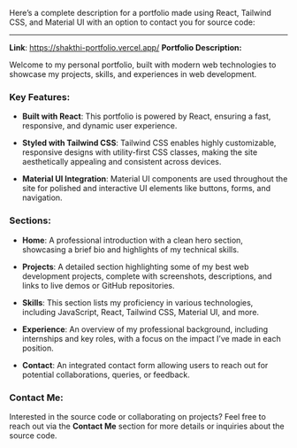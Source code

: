 Here’s a complete description for a portfolio made using React, Tailwind CSS, and Material UI with an option to contact you for source code:

---
**Link**: https://shakthi-portfolio.vercel.app/
**Portfolio Description:**

Welcome to my personal portfolio, built with modern web technologies to showcase my projects, skills, and experiences in web development.

### Key Features:

- **Built with React**: This portfolio is powered by React, ensuring a fast, responsive, and dynamic user experience.
  
- **Styled with Tailwind CSS**: Tailwind CSS enables highly customizable, responsive designs with utility-first CSS classes, making the site aesthetically appealing and consistent across devices.
  
- **Material UI Integration**: Material UI components are used throughout the site for polished and interactive UI elements like buttons, forms, and navigation.

### Sections:

- **Home**: A professional introduction with a clean hero section, showcasing a brief bio and highlights of my technical skills.
  
- **Projects**: A detailed section highlighting some of my best web development projects, complete with screenshots, descriptions, and links to live demos or GitHub repositories.
  
- **Skills**: This section lists my proficiency in various technologies, including JavaScript, React, Tailwind CSS, Material UI, and more.
  
- **Experience**: An overview of my professional background, including internships and key roles, with a focus on the impact I’ve made in each position.
  
- **Contact**: An integrated contact form allowing users to reach out for potential collaborations, queries, or feedback.

### Contact Me:

Interested in the source code or collaborating on projects? Feel free to reach out via the **Contact Me** section for more details or inquiries about the source code.

